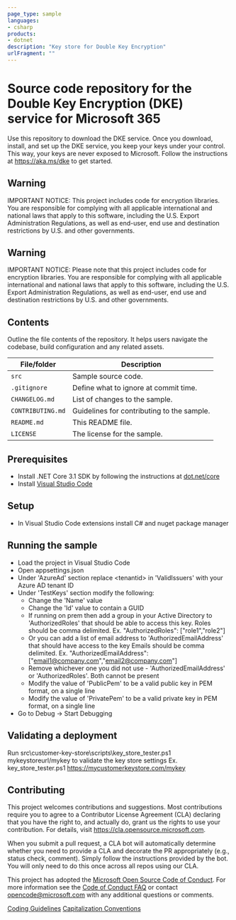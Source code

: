 ```yaml
---
page_type: sample
languages:
- csharp
products:
- dotnet
description: "Key store for Double Key Encryption"
urlFragment: ""
---
```


# Source code repository for the Double Key Encryption (DKE) service for Microsoft 365

Use this repository to download the DKE service. Once you download, install, and set up the DKE service, you keep your keys under your control. This way, your keys are never exposed to Microsoft. Follow the instructions at https://aka.ms/dke to get started.

## Warning

IMPORTANT NOTICE: This project includes code for encryption libraries. You are responsible for complying with all applicable international and national laws that apply to this software, including the U.S. Export Administration Regulations, as well as end-user, end use and destination restrictions by U.S. and other governments.

## Warning

IMPORTANT NOTICE: Please note that this project includes code for encryption libraries. You are responsible for complying with all applicable international and national laws that apply to this software, including the U.S. Export Administration Regulations, as well as end-user, end use and destination restrictions by U.S. and other governments.

## Contents

Outline the file contents of the repository. It helps users navigate the codebase, build configuration and any related assets.

| File/folder       | Description                                |
|-------------------|--------------------------------------------|
| `src`             | Sample source code.                        |
| `.gitignore`      | Define what to ignore at commit time.      |
| `CHANGELOG.md`    | List of changes to the sample.             |
| `CONTRIBUTING.md` | Guidelines for contributing to the sample. |
| `README.md`       | This README file.                          |
| `LICENSE`         | The license for the sample.                |

## Prerequisites

- Install .NET Core 3.1 SDK by following the instructions at [dot.net/core](https://dotnet.microsoft.com/download/dotnet-core/3.1)
- Install [Visual Studio Code](https://code.visualstudio.com/)

## Setup

- In Visual Studio Code extensions install C# and nuget package manager

## Running the sample

- Load the project in Visual Studio Code
- Open appsettings.json
- Under 'AzureAd' section replace \<tenantid\> in 'ValidIssuers' with your Azure AD tenant ID
- Under 'TestKeys' section modify the following:
    - Change the 'Name' value
    - Change the 'Id' value to contain a GUID
    - If running on prem then add a group in your Active Directory to 'AuthorizedRoles' that should be able to access this key.
        Roles should be comma delimited.  Ex. "AuthorizedRoles": ["role1","role2"]
    - Or you can add a list of email address to 'AuthorizedEmailAddress' that should have access to the key
        Emails should be comma delimited. Ex. "AuthorizedEmailAddress": ["email1@company.com","email2@company.com"]
    - Remove whichever one you did not use - 'AuthorizedEmailAddress' or 'AuthorizedRoles'.  Both cannot be present
    - Modify the value of 'PublicPem' to be a valid public key in PEM format, on a single line
    - Modify the value of 'PrivatePem' to be a valid private key in PEM format, on a single line
- Go to Debug -> Start Debugging

## Validating a deployment
Run src\customer-key-store\scripts\key_store_tester.ps1 mykeystoreurl/mykey to validate the key store settings
Ex. key_store_tester.ps1 https://mycustomerkeystore.com/mykey

## Contributing

This project welcomes contributions and suggestions. Most contributions require you to agree to a
Contributor License Agreement (CLA) declaring that you have the right to, and actually do, grant us
the rights to use your contribution. For details, visit https://cla.opensource.microsoft.com.

When you submit a pull request, a CLA bot will automatically determine whether you need to provide
a CLA and decorate the PR appropriately (e.g., status check, comment). Simply follow the instructions
provided by the bot. You will only need to do this once across all repos using our CLA.

This project has adopted the [Microsoft Open Source Code of Conduct](https://opensource.microsoft.com/codeofconduct/).
For more information see the [Code of Conduct FAQ](https://opensource.microsoft.com/codeofconduct/faq/) or
contact [opencode@microsoft.com](mailto:opencode@microsoft.com) with any additional questions or comments.

[Coding Guidelines](https://blogs.msdn.microsoft.com/brada/2005/01/26/internal-coding-guidelines/)
[Capitalization Conventions](https://docs.microsoft.com/dotnet/standard/design-guidelines/capitalization-conventions)
